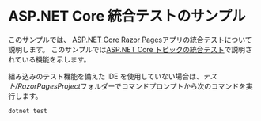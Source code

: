 # <a name="aspnet-core-integration-testing-sample"></a>ASP.NET Core 統合テストのサンプル

このサンプルでは、 [ASP.NET Core Razor Pages](https://docs.microsoft.com/aspnet/core/mvc/razor-pages)アプリの統合テストについて説明します。 このサンプルでは[ASP.NET Core トピックの統合テスト](https://docs.microsoft.com/aspnet/core/test/integration-tests)で説明されている機能を示します。

組み込みのテスト機能を備えた IDE を使用していない場合は、*テスト/RazorPagesProject*フォルダーでコマンドプロンプトから次のコマンドを実行します。

```console
dotnet test
```

